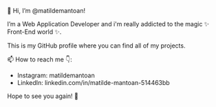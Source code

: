 👋 Hi, I’m @matildemantoan!

I’m a Web Application Developer and i'm really addicted to the magic ✨ Front-End world ✨.

This is my GitHub profile where you can find all of my projects.

📫 How to reach me 👇:
- Instagram: matildemantoan 
- LinkedIn: linkedin.com/in/matilde-mantoan-514463bb 

Hope to see you again! 🤠
